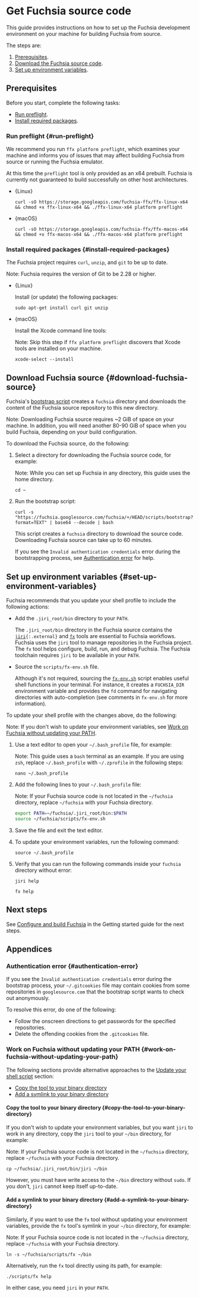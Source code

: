 # Get Fuchsia source code

This guide provides instructions on how to set up the Fuchsia development
environment on your machine for building Fuchsia from source.

The steps are:

1. [Prerequisites](#prerequisites).
2. [Download the Fuchsia source code](#download-fuchsia-source).
3. [Set up environment variables](#set-up-environment-variables).

## Prerequisites

Before you start, complete the following tasks:

* [Run preflight](#run-preflight).
* [Install required packages](#install-required-packages).

### Run preflight {#run-preflight}

We recommend you run `ffx platform preflight`, which examines your machine
and informs you of issues that may affect building Fuchsia from source or
running the Fuchsia emulator.

At this time the `preflight` tool is only provided as an x64 prebuilt. Fuchsia
is currently not guaranteed to build successfully on other host architectures.

* {Linux}

  ```posix-terminal
  curl -sO https://storage.googleapis.com/fuchsia-ffx/ffx-linux-x64 && chmod +x ffx-linux-x64 && ./ffx-linux-x64 platform preflight
  ```

* {macOS}

  ```posix-terminal
  curl -sO https://storage.googleapis.com/fuchsia-ffx/ffx-macos-x64 && chmod +x ffx-macos-x64 && ./ffx-macos-x64 platform preflight
  ```

### Install required packages {#install-required-packages}

The Fuchsia project requires `curl`, `unzip`, and `git` to be up to date.

Note: Fuchsia requires the version of Git to be 2.28 or higher.

* {Linux}

  Install (or update) the following packages:

  ```posix-terminal
  sudo apt-get install curl git unzip
  ```

* {macOS}

  Install the Xcode command line tools:

  Note: Skip this step if `ffx platform preflight` discovers that Xcode tools
  are installed on your machine.

  ```posix-terminal
  xcode-select --install
  ```

## Download Fuchsia source {#download-fuchsia-source}

Fuchsia's [bootstrap script](/scripts/bootstrap) creates a `fuchsia` directory
and downloads the content of the Fuchsia source repository to this new
directory.

Note: Downloading Fuchsia source requires ~2 GiB of space on your machine. In
addition, you will need another 80-90 GiB of space when you build Fuchsia,
depending on your build configuration.

To download the Fuchsia source, do the following:

1.  Select a directory for downloading the Fuchsia source code, for example:

    Note: While you can set up Fuchsia in any directory, this guide uses the
    home directory.

    ```posix-terminal
    cd ~
    ```

1.  Run the bootstrap script:

    ```posix-terminal
    curl -s "https://fuchsia.googlesource.com/fuchsia/+/HEAD/scripts/bootstrap?format=TEXT" | base64 --decode | bash
    ```
    This script creates a `fuchsia` directory to download the source code.
    Downloading Fuchsia source can take up to 60 minutes.

    If you see the `Invalid authentication credentials` error during the
    bootstrapping process, see [Authentication error](#authentication-error) for
    help.

## Set up environment variables {#set-up-environment-variables}

Fuchsia recommends that you update your shell profile to include the following
actions:

*   Add the `.jiri_root/bin` directory to your `PATH`.

    The `.jiri_root/bin` directory in the Fuchsia source contains the
    <code>[jiri](https://fuchsia.googlesource.com/jiri){:.external}</code> and
    <code>[fx](/docs/development/build/fx.md)</code> tools are essential to
    Fuchsia workflows. Fuchsia uses the `jiri` tool to manage repositories in
    the Fuchsia project. The `fx` tool helps configure, build, run, and debug
    Fuchsia. The Fuchsia toolchain requires `jiri` to be available in your
    `PATH`.

*   Source the `scripts/fx-env.sh` file.

    Although it's not required, sourcing the
    <code>[fx-env.sh](/scripts/fx-env.sh)</code> script enables useful shell
    functions in your terminal. For instance, it creates a `FUCHSIA_DIR`
    environment variable and provides the `fd` command for navigating
    directories with auto-completion (see comments in `fx-env.sh` for more
    information).

To update your shell profile with the changes above, do the following:

Note: If you don't wish to update your environment variables, see
[Work on Fuchsia without updating your PATH](#work-on-fuchsia-without-updating-your-path).

1.  Use a text editor to open your `~/.bash_profile` file, for example:

    Note: This guide uses a `bash` terminal as an example. If you are
    using `zsh`, replace `~/.bash_profile` with `~/.zprofile` in the
    following steps:

    ```posix-terminal
    nano ~/.bash_profile
    ```

1.  Add the following lines to your `~/.bash_profile` file:

    Note: If your Fuchsia source code is not located in the `~/fuchsia`
    directory, replace `~/fuchsia` with your Fuchsia directory.

    ```sh
    export PATH=~/fuchsia/.jiri_root/bin:$PATH
    source ~/fuchsia/scripts/fx-env.sh
    ```

1.  Save the file and exit the text editor.

1.  To update your environment variables, run the following command:

    ```posix-terminal
    source ~/.bash_profile
    ```

1.  Verify that you can run the following commands inside your
    `fuchsia` directory without error:

    ```posix-terminal
    jiri help
    ```

    ```posix-terminal
    fx help
    ```

## Next steps

See
[Configure and build Fuchsia](/docs/get-started/build_fuchsia.md)
in the Getting started guide for the next steps.

## Appendices

### Authentication error {#authentication-error}

If you see the `Invalid authentication credentials` error during the bootstrap
process, your `~/.gitcookies` file may contain cookies from some repositories in
`googlesource.com` that the bootstrap script wants to check out anonymously.

To resolve this error, do one of the following:

*   Follow the onscreen directions to get passwords for the specified
    repositories.
*   Delete the offending cookies from the `.gitcookies` file.

### Work on Fuchsia without updating your PATH {#work-on-fuchsia-without-updating-your-path}

The following sections provide alternative approaches to the
[Update your shell script](#update-your-shell-script) section:

*   [Copy the tool to your binary directory](#copy-the-tool-to-your-binary-directory)
*   [Add a symlink to your binary directory](#add-a-symlink-to-your-binary-directory)

#### Copy the tool to your binary directory {#copy-the-tool-to-your-binary-directory}

If you don't wish to update your environment variables, but you want `jiri` to
work in any directory, copy the `jiri` tool to your `~/bin` directory, for
example:

Note: If your Fuchsia source code is not located in the `~/fuchsia` directory,
replace `~/fuchsia` with your Fuchsia directory.

```posix-terminal
cp ~/fuchsia/.jiri_root/bin/jiri ~/bin
```

However, you must have write access to the `~/bin` directory without `sudo`. If
you don't, `jiri` cannot keep itself up-to-date.

#### Add a symlink to your binary directory {#add-a-symlink-to-your-binary-directory}

Similarly, if you want to use the `fx` tool without updating your environment
variables, provide the `fx` tool's symlink in your `~/bin` directory, for
example:

Note: If your Fuchsia source code is not located in the `~/fuchsia` directory,
replace `~/fuchsia` with your Fuchsia directory.

```posix-terminal
ln -s ~/fuchsia/scripts/fx ~/bin
```

Alternatively, run the `fx` tool directly using its path, for example:

```posix-terminal
./scripts/fx help
```

In either case, you need `jiri` in your `PATH`.

